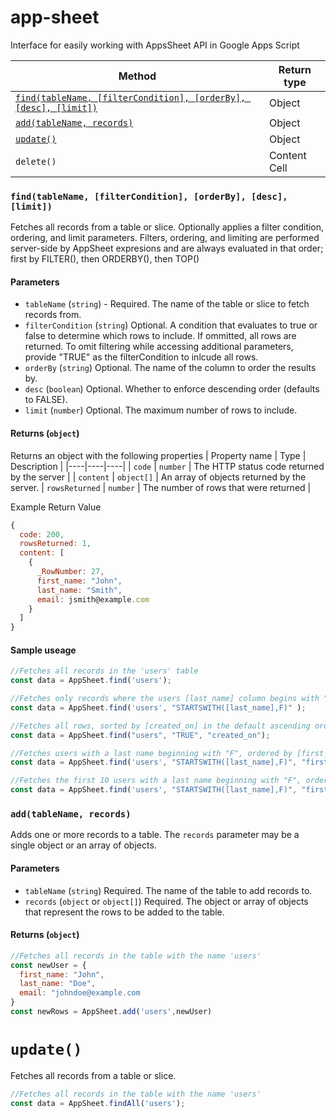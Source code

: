 # app-sheet
Interface for easily working with AppsSheet API in Google Apps Script

| Method  | Return type |
| ------------- | ------------- |
| [`find(tableName, [filterCondition], [orderBy], [desc], [limit])`]( #findtablename-filtercondition-orderby-desc-limit )  | Object  |
| [`add(tableName, records)`](#add(tableName,-records)) | Object |
| [`update()`](#parameters) | Object |
| `delete()`  | Content Cell  |

### `find(tableName, [filterCondition], [orderBy], [desc], [limit])`
Fetches all records from a table or slice. Optionally applies a filter condition, ordering, and limit parameters. Filters, ordering, and limiting are performed server-side by AppSheet expresions and are always evaluated in that order; first by FILTER(), then ORDERBY(), then TOP()

#### Parameters
- `tableName` (`string`) - Required. The name of the table or slice to fetch records from.
- `filterCondition` (`string`) Optional. A condition that evaluates to true or false to determine which rows to include. If ommitted, all rows are returned. To omit filtering while accessing additional parameters, provide "TRUE" as the filterCondition to inlcude all rows.
- `orderBy` (`string`) Optional. The name of the column to order the results by.
- `desc` (`boolean`) Optional. Whether to enforce descending order (defaults to FALSE).
- `limit` (`number`) Optional. The maximum number of rows to include.

#### Returns (`object`)
Returns an object with the following properties
| Property name | Type | Description |
|----|----|----|
| `code` | `number` | The HTTP status code returned by the server |
| `content` | `object[]` | An array of objects returned by the server.
| `rowsReturned` | `number` | The number of rows that were returned |

Example Return Value
```js
{
  code: 200,
  rowsReturned: 1,
  content: [
    {
      _RowNumber: 27,
      first_name: "John",
      last_name: "Smith",
      email: jsmith@example.com
    }
  ]
}
```

#### Sample useage

```js
//Fetches all records in the 'users' table
const data = AppSheet.find('users');

//Fetches only records where the users [last_name] column begins with "F"
const data = AppSheet.find('users', "STARTSWITH([last_name],F)" );

//Fetches all rows, sorted by [created_on] in the default ascending order
const data = AppSheet.find("users", "TRUE", "created_on");

//Fetches users with a last name beginning with "F", ordered by [first_name], descending
const data = AppSheet.find('users', "STARTSWITH([last_name],F)", "first_name", TRUE );

//Fetches the first 10 users with a last name beginning with "F", ordered by [first_name], descending
const data = AppSheet.find('users', "STARTSWITH([last_name],F)", "first_name", TRUE, 10);

```

### `add(tableName, records)`
Adds one or more records to a table. The `records` parameter may be a single object or an array of objects.

#### Parameters
- `tableName` (`string`) Required. The name of the table to add records to.
- `records` (`object` or `object[]`) Required. The object or array of objects that represent the rows to be added to the table.

#### Returns (`object`)

```js
//Fetches all records in the table with the name 'users'
const newUser = {
  first_name: "John",
  last_name: "Doe",
  email: "johndoe@example.com
}
const newRows = AppSheet.add('users',newUser)
```

# `update()`
Fetches all records from a table or slice.

```js
//Fetches all records in the table with the name 'users'
const data = AppSheet.findAll('users');
```



